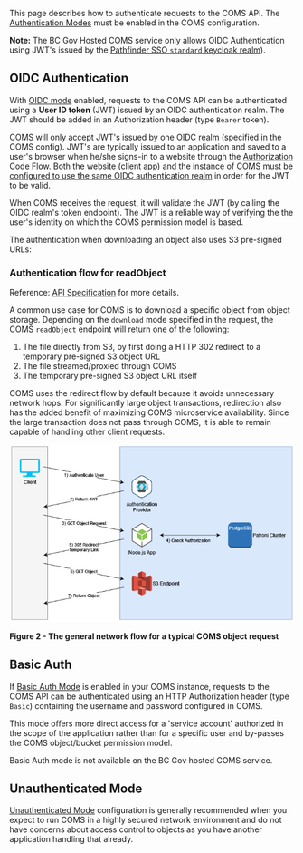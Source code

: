This page describes how to authenticate requests to the COMS API. The [Authentication Modes](Config.md#authentication-modes) must be enabled in the COMS configuration.

**Note:** The BC Gov Hosted COMS service only allows OIDC Authentication using JWT's issued by the [Pathfinder SSO `standard` keycloak realm](https://github.com/bcgov/sso-keycloak/wiki#standard-service)).

## OIDC Authentication

With [OIDC mode](Config.md#oidc-keycloak) enabled, requests to the COMS API can be authenticated using a **User ID token** (JWT) issued by an OIDC authentication realm. The JWT should be added in an Authorization header (type `Bearer` token).

COMS will only accept JWT's issued by one OIDC realm (specified in the COMS config). JWT's are typically issued to an application and saved to a user's browser when he/she signs-in to a website through the [Authorization Code Flow](https://openid.net/specs/openid-connect-core-1_0.html#CodeFlowAuth). Both the website (client app) and the instance of COMS must be [configured to use the same OIDC authentication realm](https://github.com/bcgov/common-object-management-service/blob/master/app/README.md#keycloak-variables) in order for the JWT to be valid.

When COMS receives the request, it will validate the JWT (by calling the OIDC realm's token endpoint). The JWT is a reliable way of verifying the the user's identity on which the COMS permission model is based.

The authentication when downloading an object also uses S3 pre-signed URLs:

### Authentication flow for readObject

Reference: [API Specification](https://coms.api.gov.bc.ca/api/v1/docs#tag/Object/operation/readObject) for more details.

A common use case for COMS is to download a specific object from object storage.
Depending on the `download` mode specified in the request, the COMS `readObject` endpoint will return one of the following:

1. The file directly from S3, by first doing a HTTP 302 redirect to a temporary pre-signed S3 object URL
2. The file streamed/proxied through COMS
3. The temporary pre-signed S3 object URL itself

COMS uses the redirect flow by default because it avoids unnecessary network hops. For significantly large object transactions, redirection also has the added benefit of maximizing COMS microservice availability. Since the large transaction does not pass through COMS, it is able to remain capable of handling other client requests.

![COMS Network Flow](images/coms_network_flow.png)

**Figure 2 - The general network flow for a typical COMS object request**

## Basic Auth

If [Basic Auth Mode](Config.md#basic-auth) is enabled in your COMS instance, requests to the COMS API can be authenticated using an HTTP Authorization header (type `Basic`) containing the username and password configured in COMS.

This mode offers more direct access for a 'service account' authorized in the scope of the application rather than for a specific user and by-passes the COMS object/bucket permission model.

Basic Auth mode is not available on the BC Gov hosted COMS service.

## Unauthenticated Mode

[Unauthenticated Mode](Config.md#unauthenticated-auth) configuration is generally recommended when you expect to run COMS in a highly secured network environment and do not have concerns about access control to objects as you have another application handling that already.
